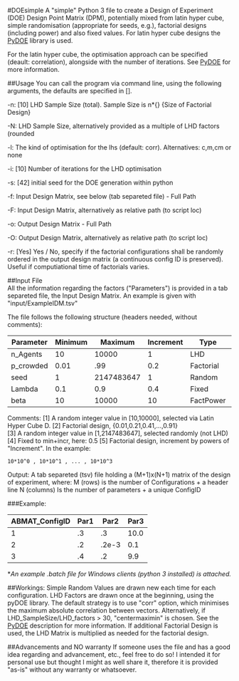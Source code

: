#DOEsimple
A "simple" Python 3 file to create a Design of Experiment (DOE) Design Point 
Matrix (DPM), potentially mixed from latin hyper cube, simple randomisation 
(appropriate for seeds, e.g.), factorial designs (including power) and also 
fixed values. For latin hyper cube designs the [PyDOE](https://github.com/tisimst/pyDOE) library
is used.

For the latin hyper cube, the optimisation approach can be specified (deault: correlation), 
alongside with the number of iterations. See [PyDOE](https://github.com/tisimst/pyDOE) for more information.

##Usage
You can call the program via command line, using the following arguments, the 
defaults are specified in [].

-n: [10] LHD Sample Size (total). Sample Size is n*{} {Size of Factorial Design}

-N: LHD Sample Size, alternatively provided as a multiple of LHD factors (rounded

-l: The kind of optimisation for the lhs (default: corr). Alternatives: c,m,cm or none 

-i: [10] Number of iterations for the LHD optimisation 

-s: [42] initial seed for the DOE generation within python

-f: Input Design Matrix, see below (tab separeted file) - Full Path

-F: Input Design Matrix, alternatively as relative path (to script loc)

-o: Output Design Matrix - Full Path

-O: Output Design Matrix, alternatively as relative path (to script loc)

-r: [Yes] Yes / No, specify if the factorial configurations shall be randomly ordered 
in the output design matrix (a continuous config ID is preserved). Useful if 
computiational time of factorials varies.

##Input File   
All the information regarding the factors ("Parameters") is provided in a
tab separeted file, the Input Design Matrix. An example is given with 
"input/ExampleIDM.tsv"
    
The file follows the following structure (headers needed, without comments):

 Parameter | Minimum |  Maximum   | Increment |   Type | Comment  
---|---|---|---|---|---
 n_Agents  |  10 |  10000 | 1 | LHD  | [1]   
 p_crowded |0.01 |.99 |   0.2 | Factorial| [2]
 seed  |   1 | 2147483647 | 1 | Random   | [3]
 Lambda| 0.1 |0.9 |   0.4 | Fixed| [4]
 beta  |  10 |  10000 |10 | FactPower| [5]


Comments:
    [1] A random integer value in [10,10000], selected via Latin Hyper Cube D.
    [2] Factorial design, {0.01,0.21,0.41,...,0.91}                                
    [3] A random integer value in [1,2147483647], selected randomly (not LHD)
    [4] Fixed to min+incr, here: 0.5
    [5] Factorial design, increment by powers of "Increment". In the example:

`10*10^0 , 10*10^1 , ... , 10*10^3`
    
Output: A tab separeted (tsv) file holding a (M+1)x(N+1) matrix of the design 
    of experiment, where:
        M (rows) is the number of Configurations + a header line
        N (columns) Is the number of parameters + a unique ConfigID

###Example:

ABMAT_ConfigID | Par1 | Par2  | Par3
---|---|---|---
1 |   .3 | .3    | 10.0
2 |   .2 | .2e-3 |  0.1
3 |   .4 | .2    |  9.9

**An example *.batch file for Windows clients (python 3 installed) is attached.**

##Workings:
Simple Random Values are drawn new each time for each configuration.
LHD Factors are drawn once at the beginning, using the pyDOE library. The 
default strategy is to use "corr" option, which minimises the maximum absolute
correlation between vectors. Alternatively, if LHD_SampleSize/LHD_factors > 30,
"centermaximin" is chosen. See the [PyDOE](https://github.com/tisimst/pyDOE) description for more information.
If additional Factorial Design is used, the LHD Matrix is multiplied as needed
for the factorial design.

##Advancements and NO warranty
If someone uses the file and has a good idea regarding and advancement, etc., feel free to do so! 
I intended it for personal use but thought I might as well share it, therefore it is provided "as-is"
without any warranty or whatsoever.
